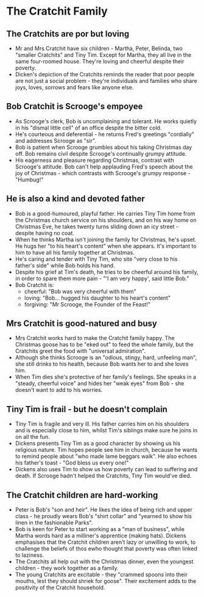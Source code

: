 # The Cratchit Family

## The Cratchits are por but loving
- Mr and Mrs Cratchit have six children - Martha, Peter, Belinda, two "smaller Cratchits" and Tiny Tim. Except for Martha, they all live in the same four-roomed house. They're loving and cheerful despite their poverty.
- Dicken's depiction of the Cratchits reminds the reader that poor people are not just a social problem - they're individuals and families who share joys, loves, sorrows and fears like anyone else.

## Bob Cratchit is Scrooge's empoyee
- As Scrooge's clerk, Bob is uncomplaining and tolerant. He works quietly in his "dismal little cell" of an office despite the bitter cold.
- He's courteous and deferential - he returns Fred's greetings "cordially" and addresses Scrooge as "sir".
- Bob is patient when Scrooge grumbles about his taking Christmas day off. Bob remains civil despite Scrooge's continually grumpy attitude.
- His eagerness and pleasure regarding Christmas, contrast with Scrooge's attitude. Bob can't help applauding Fred's speech about the joy of Christmas - which contrasts with Scrooge's grumpy response - "Humbug!"

## He is also a kind and devoted father
- Bob is a good-humoured, playful father. He carries Tiny Tim home from the Christmas church service on his shoulders, and on his way home on Christmas Eve, he takes twenty turns sliding down an icy street - despite having no coat.
- When he thinks Martha isn't joining the family for Christmas, he's upset. He hugs her "to his heart's content" when she appears. It's important to him to have all his family together at Christmas.
- He's caring and tender with Tiny Tim, who site "very close to his father's side" while Bob holds his hand.
- Despite his grief at Tim's death, he tries to be cheerful around his family, in order to spare them more pain - "'I am very happy', said little Bob."
- Bob Cratchit is:
  - cheerful: "Bob was very cheerful with them"
  - loving: "Bob... hugged his daughter to his heart's content"
  - forgiving: "Mr Scrooge, the Founder of the Feast!"
  
## Mrs Cratchit is good-natured and busy
- Mrs Cratchit works hard to make the Cratchit family happy. The Christmas goose has to be "eked out" to feed the whole family, but the Cratchits greet the food with "universal admiration".
- Although she thinks Scrooge is an "odious, stingy, hard, unfeeling man", she still drinks to his health, because Bob wants her to and she loves him.
- When Tim dies she's protective of her family's feelings. She speaks in a "steady, cheerful voice" and hides her "weak eyes" from Bob - she doesn't want to add to his worries.

## Tiny Tim is frail - but he doesn't complain
- Tiny Tim is fragile and very ill. His father carries him on his shoulders and is especially close to him, whilst Tim's siblings make sure he joins in on all the fun.
- Dickens presents Tiny Tim as a good character by showing us his religious nature. Tim hopes people see him in church, because he wants to remind people about "who made lame beggars walk". He also echoes his father's toast - "God bless us every one!"
- Dickens also uses Tim to show us how poverty can lead to suffering and death. If Scrooge hadn't helped the Cratchits, Tiny Tim would've died.

## The Cratchit children are hard-working
- Peter is Bob's "son and heir". He likes the idea of being rich and upper class - he proudly wears Bob's "shirt collar" and "yearned to show his linen in the fashionable Parks".
- Bob is keen for Peter to start working as a "man of business", while Martha words hard as a milliner's apprentice (making hats). Dickens emphasises that the Cratchit children aren't lazy or unwilling to work, to challenge the beliefs of thos ewho thought that poverty was often linked to laziness.
- The Cratchits all help out with the Christmas dinner, even the youngest children - they work together as a family.
- The young Cratchits are excitable - they "crammed spoons into their mouths, lest they should shriek for goose". Their excitement adds to the positivity of the Cratchit household.
